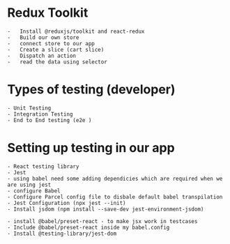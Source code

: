 # Redux Toolkit
    -   Install @reduxjs/toolkit and react-redux
    -   Build our own store 
    -   connect store to our app
    -   Create a slice (cart slice)
    -   Dispatch an action
    -   read the data using selector


# Types of testing (developer)
    - Unit Testing
    - Integration Testing 
    - End to End testing (e2e )
        

# Setting up testing in our app
    - React testing library
    - Jest
    - using babel need some adding dependicies which are required when we are using jest
    - configure Babel
    - Configure Parcel config file to disbale default babel transpilation  
    - Jest Configuration (npx jest --init)
    - Install jsdom (npm install --save-dev jest-environment-jsdom)

    - install @babel/preset-react - to make jsx work in testcases
    - Include @babel/preset-react inside my babel.config
    - Install @testing-library/jest-dom
        
